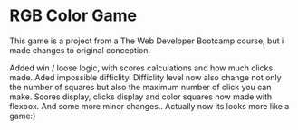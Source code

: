 # RGB Color Game

This game is a project from a The Web Developer Bootcamp course, but i made changes to original conception.

Added win / loose logic, with scores calculations and how much clicks made.
Aded impossible difficlity.
Difficlity level now also change not only the number of squares but also the maximum number of click you can make.
Scores display, clicks display and color squares now made with flexbox.
And some more minor changes..
Actually now its looks more like a game:)
